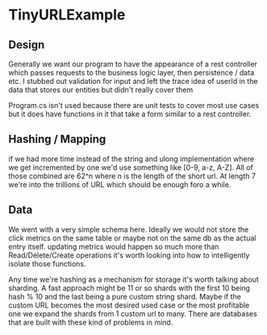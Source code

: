 # TinyURLExample


## Design

Generally we want our program to have the appearance of a rest controller which passes requests to the business logic layer, then persistence / data etc. I stubbed out validation for input and left the trace idea of userId in the data that stores our entities but didn't really cover them

Program.cs isn't used because there are unit tests to cover most use cases but it does have functions in it that take a form similar to a rest controller.


## Hashing / Mapping

if we had more time instead of the string and ulong implementation where we get incremented by one we'd use something like [0-9, a-z, A-Z]. All of those combined are 62^n where n is the length of the short url. At length 7 we're into the trillions of URL which should be enough foro a while.


## Data
We went with a very simple schema here. Ideally we would not store the click metrics on the same table or maybe not on the same db as the actual entry itself. updating metrics would happen so much more than Read/Delete/Create operations it's worth looking into how to intelligently isolate those functions.

Any time we're hashing as a mechanism for storage it's worth talking about sharding. A fast approach might be 11 or so shards with the first 10 being hash % 10 and the last being a pure custom string shard. Maybe if the custom URL becomes the most desired used case or the most profitable one we expand the shards from 1 custom url to many. There are databases that are built with these kind of problems in mind.